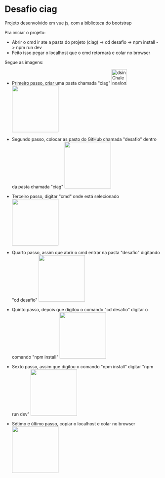 # Desafio ciag

Projeto desenvolvido em vue js, com a biblioteca do bootstrap

Pra iniciar o projeto:
  - Abrir o cmd ir ate a pasta do projeto (ciag) -> cd desafio -> npm install -> npm run dev
  - Feito isso pegar o localhost que o cmd retornará e colar no browser

Segue as imagens:
  - Primeiro passo, criar uma pasta chamada "ciag"
    <img src="/public/logo_page.png" height="50px" alt="dsinChalengelogo" loading="lazy"/>
    <img src="/public/img_1.jpg" width="150"/>
  
  - Segundo passo, colocar as pasto do GitHub chamada "desafio" dentro da pasta chamada "ciag"
    <img src="/img_2.jpg" width="150"/>

  - Terceiro passo, digitar "cmd" onde está selecionado
    <img src="/img_3.jpg" width="150"/>

  - Quarto passo, assim que abrir o cmd entrar na pasta "desafio" digitando "cd desafio"
    <img src="/img_4.jpg" width="150"/>

  - Quinto passo, depois que digitou o comando "cd desafio" digitar o comando "npm install"
    <img src="/img_5.jpg" width="150"/>

  - Sexto passo, assim que digitou o comando "npm install" digitar "npm run dev"
    <img src="/img_6.jpg" width="150"/>

  - Sétimo e último passo, copiar o localhost e colar no browser
    <img src="/img_7.jpg" width="150"/>
